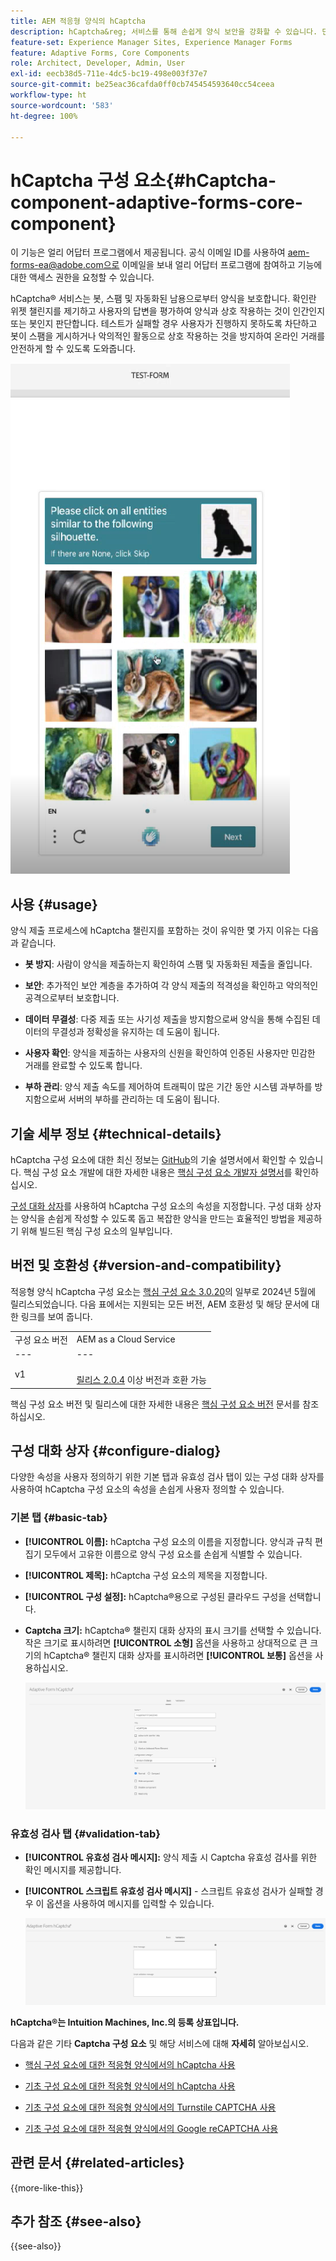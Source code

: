 ```yaml
---
title: AEM 적응형 양식의 hCaptcha
description: hCaptcha&reg; 서비스를 통해 손쉽게 양식 보안을 강화할 수 있습니다. 단계별 안내서가 포함되어 있습니다.
feature-set: Experience Manager Sites, Experience Manager Forms
feature: Adaptive Forms, Core Components
role: Architect, Developer, Admin, User
exl-id: eecb38d5-711e-4dc5-bc19-498e003f37e7
source-git-commit: be25eac36cafda0ff0cb745454593640cc54ceea
workflow-type: ht
source-wordcount: '583'
ht-degree: 100%

---
```


# hCaptcha 구성 요소{#hCaptcha-component-adaptive-forms-core-component}

<span class="preview"> 이 기능은 얼리 어답터 프로그램에서 제공됩니다. 공식 이메일 ID를 사용하여 aem-forms-ea@adobe.com으로 이메일을 보내 얼리 어답터 프로그램에 참여하고 기능에 대한 액세스 권한을 요청할 수 있습니다. </span>

hCaptcha® 서비스는 봇, 스팸 및 자동화된 남용으로부터 양식을 보호합니다. 확인란 위젯 챌린지를 제기하고 사용자의 답변을 평가하여 양식과 상호 작용하는 것이 인간인지 또는 봇인지 판단합니다. 테스트가 실패할 경우 사용자가 진행하지 못하도록 차단하고 봇이 스팸을 게시하거나 악의적인 활동으로 상호 작용하는 것을 방지하여 온라인 거래를 안전하게 할 수 있도록 도와줍니다.

![hCaptcha®](/help/adaptive-forms/assets/hCaptcha-challenge.png)

## 사용 {#usage}

양식 제출 프로세스에 hCaptcha 챌린지를 포함하는 것이 유익한 몇 가지 이유는 다음과 같습니다.

- **봇 방지**: 사람이 양식을 제출하는지 확인하여 스팸 및 자동화된 제출을 줄입니다.

- **보안**: 추가적인 보안 계층을 추가하여 각 양식 제출의 적격성을 확인하고 악의적인 공격으로부터 보호합니다.

- **데이터 무결성**: 다중 제출 또는 사기성 제출을 방지함으로써 양식을 통해 수집된 데이터의 무결성과 정확성을 유지하는 데 도움이 됩니다.

- **사용자 확인**: 양식을 제출하는 사용자의 신원을 확인하여 인증된 사용자만 민감한 거래를 완료할 수 있도록 합니다.

- **부하 관리**: 양식 제출 속도를 제어하여 트래픽이 많은 기간 동안 시스템 과부하를 방지함으로써 서버의 부하를 관리하는 데 도움이 됩니다.

## 기술 세부 정보 {#technical-details}

hCaptcha 구성 요소에 대한 최신 정보는 [GitHub](https://github.com/adobe/aem-core-forms-components/blob/master/ui.af.apps/src/main/content/jcr_root/apps/core/fd/components/form/hCaptcha/v1/hCaptcha/README.md)의 기술 설명서에서 확인할 수 있습니다. 핵심 구성 요소 개발에 대한 자세한 내용은 [핵심 구성 요소 개발자 설명서](/help/developing/overview.md)를 확인하십시오.

[구성 대화 상자](#configure-dialog)를 사용하여 hCaptcha 구성 요소의 속성을 지정합니다. 구성 대화 상자는 양식을 손쉽게 작성할 수 있도록 돕고 복잡한 양식을 만드는 효율적인 방법을 제공하기 위해 빌드된 핵심 구성 요소의 일부입니다.

## 버전 및 호환성 {#version-and-compatibility}


적응형 양식 hCaptcha 구성 요소는 [핵심 구성 요소 3.0.20](https://github.com/adobe/aem-core-forms-components/commit/a4cb97131ffad47137a8f5f173401128a1cf3491)의 일부로 2024년 5월에 릴리스되었습니다. 다음 표에서는 지원되는 모든 버전, AEM 호환성 및 해당 문서에 대한 링크를 보여 줍니다.

|  |  |
|---|---|
| 구성 요소 버전 | AEM as a Cloud Service |
| --- | --- |
| v1 | <br>[릴리스 2.0.4](/help/adaptive-forms/version.md) 이상 버전과 호환 가능 | 호환 가능 | 호환 가능 |

핵심 구성 요소 버전 및 릴리스에 대한 자세한 내용은 [핵심 구성 요소 버전](/help/adaptive-forms/version.md) 문서를 참조하십시오.

## 구성 대화 상자 {#configure-dialog}

다양한 속성을 사용자 정의하기 위한 기본 탭과 유효성 검사 탭이 있는 구성 대화 상자를 사용하여 hCaptcha 구성 요소의 속성을 손쉽게 사용자 정의할 수 있습니다.

### 기본 탭 {#basic-tab}

- **[!UICONTROL 이름]:** hCaptcha 구성 요소의 이름을 지정합니다. 양식과 규칙 편집기 모두에서 고유한 이름으로 양식 구성 요소를 손쉽게 식별할 수 있습니다.
- **[!UICONTROL 제목]:** hCaptcha 구성 요소의 제목을 지정합니다.
- **[!UICONTROL 구성 설정]:** hCaptcha®용으로 구성된 클라우드 구성을 선택합니다.
- **Captcha 크기:** hCaptcha® 챌린지 대화 상자의 표시 크기를 선택할 수 있습니다. 작은 크기로 표시하려면 **[!UICONTROL 소형]** 옵션을 사용하고 상대적으로 큰 크기의 hCaptcha® 챌린지 대화 상자를 표시하려면 **[!UICONTROL 보통]** 옵션을 사용하십시오.<!-- or **[!UICONTROL Invisible]** to validate hCaptcha&reg; without explicitly rendering the checkbox widget on the user interface. -->

  ![hCaptcha 기본 탭](/help/adaptive-forms/assets/hcaptcha-basic.png)

### 유효성 검사 탭 {#validation-tab}

- **[!UICONTROL 유효성 검사 메시지]:** 양식 제출 시 Captcha 유효성 검사를 위한 확인 메시지를 제공합니다.
- **[!UICONTROL 스크립트 유효성 검사 메시지]** - 스크립트 유효성 검사가 실패할 경우 이 옵션을 사용하여 메시지를 입력할 수 있습니다.

  ![hCaptcha 유효성 검사 탭](/help/adaptive-forms/assets/hcaptcha-validation-tab.png)

**hCaptcha®는 Intuition Machines, Inc.의 등록 상표입니다.**

다음과 같은 기타 **Captcha 구성 요소** 및 해당 서비스에 대해 **자세히** 알아보십시오.

- [핵심 구성 요소에 대한 적응형 양식에서의 hCaptcha 사용](https://experienceleague.adobe.com/ko/docs/experience-manager-cloud-service/content/forms/adaptive-forms-authoring/authoring-adaptive-forms-core-components/create-an-adaptive-form-on-forms-cs/integrate-adaptive-forms-hcaptcha-core-components)

- [기초 구성 요소에 대한 적응형 양식에서의 hCaptcha 사용](https://experienceleague.adobe.com/ko/docs/experience-manager-cloud-service/content/forms/adaptive-forms-authoring/authoring-adaptive-forms-foundation-components/add-components-to-an-adaptive-form/integrate-adaptive-forms-hcaptcha)

- [기초 구성 요소에 대한 적응형 양식에서의 Turnstile CAPTCHA 사용](https://experienceleague.adobe.com/ko/docs/experience-manager-cloud-service/content/forms/adaptive-forms-authoring/authoring-adaptive-forms-foundation-components/add-components-to-an-adaptive-form/integrate-adaptive-forms-turnstile)

- [기초 구성 요소에 대한 적응형 양식에서의 Google reCAPTCHA 사용](https://experienceleague.adobe.com/ko/docs/experience-manager-cloud-service/content/forms/adaptive-forms-authoring/authoring-adaptive-forms-core-components/create-an-adaptive-form-on-forms-cs/captcha-adaptive-forms-core-components)

## 관련 문서 {#related-articles}

{{more-like-this}}

## 추가 참조 {#see-also}

{{see-also}}

